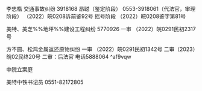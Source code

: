 李忠楷 交通事故纠纷 3918168 昂聪（鉴定阶段） 0553-3918061（代法官，审理阶段）
（2022）皖0208诉前鉴92号 摇号阶段
（2022）皖0208鉴字第81号

美特、美芝%%地坪%%建设工程纠纷 5770926
一审 （2022）皖0291民初2317号

方不圆、松鸿金属返还原物纠纷
一审 （2022）皖0291民初1342号
二审（2023）皖02民终20号
二审：后法官 电话5888064 ^af9vqw

中院立案庭

美特中铁书记员 0551-82172805